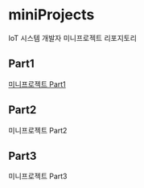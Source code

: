 # miniProjects
IoT 시스템 개발자 미니프로젝트 리포지토리

## Part1
[미니프로젝트 Part1](https://github.com/d0ng999/miniProjects/tree/main/part1)

## Part2
미니프로젝트 Part2

## Part3
미니프로젝트 Part3
